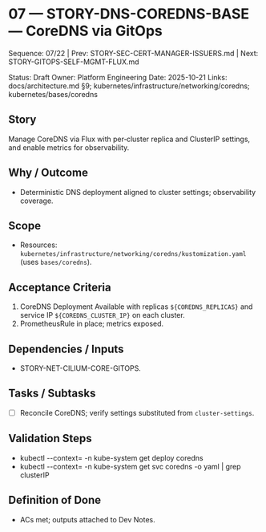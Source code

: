 # 07 — STORY-DNS-COREDNS-BASE — CoreDNS via GitOps

Sequence: 07/22 | Prev: STORY-SEC-CERT-MANAGER-ISSUERS.md | Next: STORY-GITOPS-SELF-MGMT-FLUX.md

Status: Draft
Owner: Platform Engineering
Date: 2025-10-21
Links: docs/architecture.md §9; kubernetes/infrastructure/networking/coredns; kubernetes/bases/coredns

## Story
Manage CoreDNS via Flux with per‑cluster replica and ClusterIP settings, and enable metrics for observability.

## Why / Outcome
- Deterministic DNS deployment aligned to cluster settings; observability coverage.

## Scope
- Resources: `kubernetes/infrastructure/networking/coredns/kustomization.yaml` (uses `bases/coredns`).

## Acceptance Criteria
1) CoreDNS Deployment Available with replicas `${COREDNS_REPLICAS}` and service IP `${COREDNS_CLUSTER_IP}` on each cluster.
2) PrometheusRule in place; metrics exposed.

## Dependencies / Inputs
- STORY-NET-CILIUM-CORE-GITOPS.

## Tasks / Subtasks
- [ ] Reconcile CoreDNS; verify settings substituted from `cluster-settings`.

## Validation Steps
- kubectl --context=<ctx> -n kube-system get deploy coredns
- kubectl --context=<ctx> -n kube-system get svc coredns -o yaml | grep clusterIP

## Definition of Done
- ACs met; outputs attached to Dev Notes.
